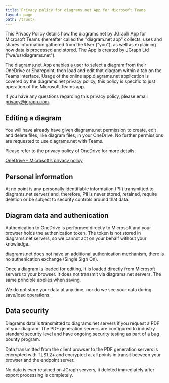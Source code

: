 ```yaml
---
title: Privacy policy for diagrams.net App for Microsoft Teams
layout: page
path: /trust/
---
```


This Privacy Policy details how the diagrams.net by JGraph App for Microsoft Teams (hereafter called the "diagram.net app" collects, uses and shares information gathered from the User ("you"), as well as explaining how data is processed and stored. The App is created by JGraph Ltd ("we/us/diagrams.net").

The diagrams.net App enables a user to select a diagram from their OneDrive or Sharepoint, then load and edit that diagram within a tab on the Teams interface. Usage of the online app.diagrams.net application is covered by the diagrams.net privacy policy, this policy is specific to just operation of the Microsoft Teams app.

If you have any questions regarding this privacy policy, please email [privacy@jgraph.com](mailto:privacy@jgraph.com).

## Editing a diagram

You will have already have given diagrams.net permission to create, edit and delete files, like diagram files, in your OneDrive. No further permissions are requested to use diagrams.net with Teams.

Please refer to the privacy policy of OneDrive for more details:

[OneDrive – Microsoft’s privacy policy](https://privacy.microsoft.com/en-us/privacystatement)

## Personal information

At no point is any personally identifiable information (PII) transmitted to diagrams.net servers and, therefore, PII is never stored, retained, require deletion or be subject to security controls around that data.

## Diagram data and authenication

Authenication to OneDrive is performed directly to Microsoft and your browser holds the authenication token. The token is not stored in diagrams.net servers, so we cannot act on your behalf without your knowledge.

diagrams.net does not have an additional authenication mechanism, there is no authenication exchange (Single Sign On).

Once a diagram is loaded for editing, it is loaded directly from Microsoft servers to your browser. It does not transmit via diagrams.net servers. The same principle applies when saving.

We do not store your data at any time, nor do we see your data during save/load operations.

## Data security

Diagrams data is transmitted to diagrams.net servers if you request a PDF of your diagram. The PDF generation servers are configured to industry standard security level and have ongoing security testing as part of a bug bounty program.

Data transmitted from the client browser to the PDF generation servers is encrypted with TLS1.2+ and encrypted at all points in transit between your browser and the endpoint server.

No data is ever retained on JGraph servers, it deleted immediately after export processing is completely.